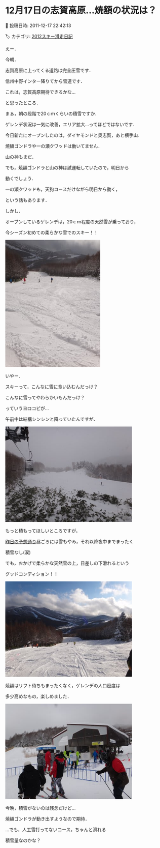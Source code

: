 # 12月17日の志賀高原…焼額の状況は？

📅 投稿日時: 2011-12-17 22:42:13

🏷️ カテゴリ: [2012スキー滑走日記](cca3a0e9524e0203150f790b1fc3c71ad.md)

えー．


今朝．


志賀高原に上ってくる道路は完全圧雪です．


信州中野インター降りてから雪道です．





これは，志賀高原期待できるかな…


と思ったところ．


まぁ，朝の段階で20ｃｍくらいの積雪ですか．





ゲレンデ状況は一気に改善，エリア拡大…ってほどではないです．


今日新たにオープンしたのは，ダイヤモンドと奥志賀，あと横手山．





焼額ゴンドラや一の瀬クワッドは動いてません．


山の神もまだ．





でも，焼額ゴンドラと山の神は試運転していたので，明日から


動くでしょう．


一の瀬クワッドも，天狗コースだけながら明日から動く，


という話もあります．





しかし．


オープンしているゲレンデは，20ｃｍ程度の天然雪が乗っており，


今シーズン初めての柔らかな雪でのスキー！！




![75be314f59b0759f875694f1a0b231b7.jpg](images/75be314f59b0759f875694f1a0b231b7.jpg)




いやー．


スキーって，こんなに雪に食い込むんだっけ？


こんなに雪ってやわらかいもんだっけ？


っていうヨロコビが…





午前中は結構シンシンと降っていたんですが．




![2e5716175bd347571901dfcbdac9a54c.jpg](images/2e5716175bd347571901dfcbdac9a54c.jpg)




もっと積もってほしいところですが，


[昨日の予想通り](eda760342763e35a8c2d23e8b6e4d77bb.md)昼ごろには雪もやみ，それ以降夜中までまったく


積雪なし(涙)





でも，おかげで柔らかな天然雪の上，日差しの下滑れるという


グッドコンディション！！




![b046608694cf8774624829113061ebcf.jpg](images/b046608694cf8774624829113061ebcf.jpg)







焼額はリフト待ちもまったくなく，ゲレンデの人口密度は


多少高めなもの，楽しめました．




![361cef8c84ed73ef64d791d79ae45dc2.jpg](images/361cef8c84ed73ef64d791d79ae45dc2.jpg)







今晩，積雪がないのは残念だけど…


焼額ゴンドラが動き出すようなので期待．


…でも，人工雪打ってないコース，ちゃんと滑れる


積雪量なのかな？
